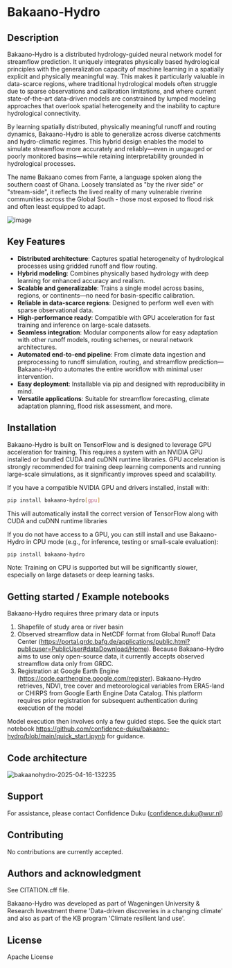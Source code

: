 

# Bakaano-Hydro

## Description

Bakaano-Hydro is a distributed hydrology-guided neural network model for streamflow prediction. It uniquely integrates physically based hydrological principles with the generalization capacity of machine learning in a spatially explicit and physically meaningful way. This makes it particularly valuable in data-scarce regions, where traditional hydrological models often struggle due to sparse observations and calibration limitations, and where current state-of-the-art data-driven models are constrained by lumped modeling approaches that overlook spatial heterogeneity and the inability to capture hydrological connectivity. 

By learning spatially distributed, physically meaningful runoff and routing dynamics, Bakaano-Hydro is able to generalize across diverse catchments and hydro-climatic regimes. This hybrid design enables the model to simulate streamflow more accurately and reliably—even in ungauged or poorly monitored basins—while retaining interpretability grounded in hydrological processes.

The name Bakaano comes from Fante, a language spoken along the southern coast of Ghana. Loosely translated as "by the river side" or "stream-side", it reflects the  lived reality of many vulnerable riverine communities across the Global South - those most exposed to flood risk and often least equipped to adapt.

![image](https://github.com/user-attachments/assets/8cc1a447-c625-4278-924c-1697e6d10fbf)

## Key Features
- **Distributed architecture**: Captures spatial heterogeneity of hydrological processes using gridded runoff and flow routing.
- **Hybrid modeling**: Combines physically based hydrology with deep learning for enhanced accuracy and realism.
- **Scalable and generalizable**: Trains a single model across basins, regions, or continents—no need for basin-specific calibration.
- **Reliable in data-scarce regions**: Designed to perform well even with sparse observational data.
- **High-performance ready**: Compatible with GPU acceleration for fast training and inference on large-scale datasets.
- **Seamless integration**: Modular components allow for easy adaptation with other runoff models, routing schemes, or neural network architectures.
- **Automated end-to-end pipeline**: From climate data ingestion and preprocessing to runoff simulation, routing, and streamflow prediction—Bakaano-Hydro automates the entire workflow with minimal user intervention.
- **Easy deployment**: Installable via pip and designed with reproducibility in mind.
- **Versatile applications**: Suitable for streamflow forecasting, climate adaptation planning, flood risk assessment, and more.

## Installation

Bakaano-Hydro is built on TensorFlow and is designed to leverage GPU acceleration for training. This requires a system with an NVIDIA GPU installed or bundled CUDA and cuDNN runtime libraries.
GPU acceleration is strongly recommended for training deep learning components and running large-scale simulations, as it significantly improves speed and scalability.

If you have a compatible NVIDIA GPU and drivers installed, install with:

```bash
pip install bakaano-hydro[gpu]
```

This will automatically install the correct version of TensorFlow along with CUDA and cuDNN runtime libraries

If you do not have access to a GPU, you can still install and use Bakaano-Hydro in CPU mode (e.g., for inference, testing or small-scale evaluation):

```bash
pip install bakaano-hydro
```

Note: Training on CPU is supported but will be significantly slower, especially on large datasets or deep learning tasks.

## Getting started / Example notebooks

Bakaano-Hydro requires three primary data or inputs

1. Shapefile of study area or river basin
2. Observed streamflow data in NetCDF format from Global Runoff Data Center (<https://portal.grdc.bafg.de/applications/public.html?publicuser=PublicUser#dataDownload/Home>). Because Bakaano-Hydro aims to use only open-source data, it currently accepts observed streamflow data only from GRDC.
3. Registration at Google Earth Engine (<https://code.earthengine.google.com/register>). Bakaano-Hydro retrieves, NDVI, tree cover and meteorological variables from ERA5-land or CHIRPS from Google Earth Engine Data Catalog. This platform requires prior registration for subsequent authentication during execution of the model

Model execution then involves only a few guided steps. See the quick start notebook <https://github.com/confidence-duku/bakaano-hydro/blob/main/quick_start.ipynb> for guidance.

## Code architecture

![bakaanohydro-2025-04-16-132235](https://github.com/user-attachments/assets/4a98f643-b703-4352-bfd7-3d4d13e9fdfe)

## Support

For assistance, please contact Confidence Duku (<confidence.duku@wur.nl>)

## Contributing

No contributions are currently accepted.

## Authors and acknowledgment

See CITATION.cff file.

Bakaano-Hydro was developed as part of Wageningen University & Research Investment theme 'Data-driven discoveries in a changing climate' and also as part of the KB program 'Climate resilient land use'.

## License

Apache License
